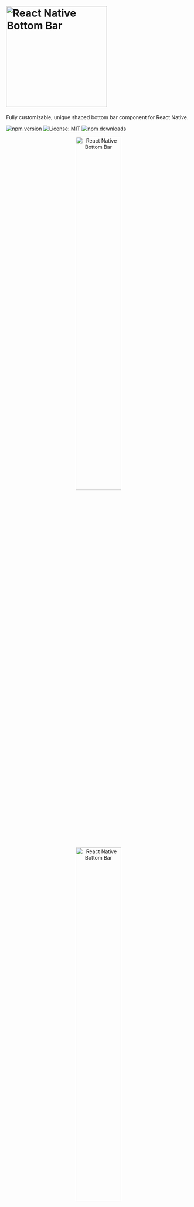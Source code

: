 # <img alt="React Native Bottom Bar" src="https://github.com/WrathChaos/react-native-bottom-bar/blob/master/assets/Screenshots/logo.png" width="275"/>

Fully customizable, unique shaped bottom bar component for React Native.

[![npm version](https://img.shields.io/npm/v/react-native-typography.svg)](https://www.npmjs.com/package/react-native-bottom-bar)
[![License: MIT](https://img.shields.io/badge/License-MIT-green.svg)](https://opensource.org/licenses/MIT)
[![npm downloads](https://img.shields.io/npm/dm/react-native-typography.svg)](https://www.npmjs.com/package/react-native-bottom-bar)

<p align="center">
<img alt="React Native Bottom Bar" src="https://github.com/WrathChaos/react-native-bottom-bar/blob/master/assets/Screenshots/original.png" width="49.7%"/>
<img alt="React Native Bottom Bar" src="https://github.com/WrathChaos/react-native-bottom-bar/blob/master/assets/Screenshots/examples.png" width="49.7%"/>
</p>

## Installation

Add the dependency:

```ruby
npm i react-native-bottom-bar
```

## Usage

```ruby
<BottomBar
   style={style}
   shapeColor={shapeColor}
   mainIcon={mainIcon}
   mainIconColor={mainIconColor}
   mainIconGradient={mainIconGradient}
   mainIconComponent={mainIconComponent}
   miniButtonsColor={miniButtonsColor}
   firstIconComponent={firstIconComponent}
   secondIconComponent={secondIconComponent}
   thirdIconComponent={thirdIconComponent}
   fourthIconComponent={fourthIconComponent}
 />
```

### Example Application

- I just shared the example project on Expo, simply run on your device to check what it is:
  [via Expo](https://exp.host/@freakycoder/examples) OR
  [check the code](examples/App.js), and yes! :) all of the images, screenshots are directly taken
  from the this example. Of course, you can simply clone the project and run the example on your own environment.

### Configuration - Props

##### BottomBar:

| Property            |   Type    |                  Default                   | Description                                       |
| ------------------- | :-------: | :----------------------------------------: | ------------------------------------------------- |
| style               |   style   |                 container                  | use this to change the main BottomBar's style     |
| shapeColor          |   color   |                  #FBFBFD                   | use this to change the unique shape's color       |
| mainIcon            | component |                    icon                    | changes the main big button's icon type           |
| mainIconColor       |   color   |                  #FFFFFF                   | changes the main big button's icon color          |
| mainIconGradient    |   array   |               blue gradient                | changes the main big button's gradient color      |
| mainIconComponent   | component | MainIconButton(Gradient Icon based button) | Make your own button on the main one              |
| miniButtonsColor    |   color   |                    null                    | changes the mini buttons color with a single prop |
| firstIconComponent  | component |       MiniButton(simple icon button)       | renders your own component as a first button      |
| secondIconComponent | component |       MiniButton(simple icon button)       | renders your own component as a second button     |
| thirdIconComponent  | component |       MiniButton(simple icon button)       | renders your own component as a third button      |
| fourthIconComponent | component |       MiniButton(simple icon button)       | renders your own component as a fourth button     |

## Author

FreakyCoder, kurayogun@gmail.com

## License

React Native Bottom Bar Library is available under the MIT license. See the LICENSE file for more info.
